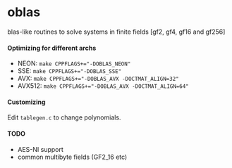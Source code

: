 # oblas

blas-like routines to solve systems in finite fields [gf2, gf4, gf16 and gf256]

#### Optimizing for different archs
 - NEON: `make CPPFLAGS+="-DOBLAS_NEON"`
 - SSE: `make CPPFLAGS+="-DOBLAS_SSE"`
 - AVX: `make CPPFLAGS+="-DOBLAS_AVX -DOCTMAT_ALIGN=32"`
 - AVX512: `make CPPFLAGS+="-DOBLAS_AVX -DOCTMAT_ALIGN=64"`

#### Customizing
Edit `tablegen.c` to change polynomials.

#### TODO
 - AES-NI support
 - common multibyte fields (GF2_16 etc)

